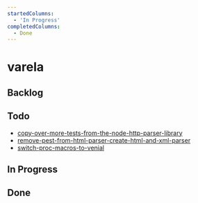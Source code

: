 ```yaml
---
startedColumns:
  - 'In Progress'
completedColumns:
  - Done
---
```


# varela

## Backlog

## Todo

- [copy-over-more-tests-from-the-node-http-parser-library](tasks/copy-over-more-tests-from-the-node-http-parser-library.md)
- [remove-pest-from-html-parser-create-html-and-xml-parser](tasks/remove-pest-from-html-parser-create-html-and-xml-parser.md)
- [switch-proc-macros-to-venial](tasks/switch-proc-macros-to-venial.md)

## In Progress

## Done
